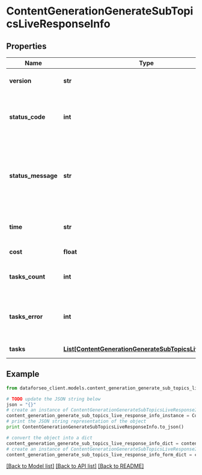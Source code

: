 # ContentGenerationGenerateSubTopicsLiveResponseInfo


## Properties

Name | Type | Description | Notes
------------ | ------------- | ------------- | -------------
**version** | **str** | the current version of the API | [optional] 
**status_code** | **int** | general status code you can find the full list of the response codes here | [optional] 
**status_message** | **str** | general informational message you can find the full list of general informational messages here | [optional] 
**time** | **str** | total execution time, seconds | [optional] 
**cost** | **float** | total tasks cost, USD | [optional] 
**tasks_count** | **int** | the number of tasks in the tasks array | [optional] 
**tasks_error** | **int** | the number of tasks in the tasks array returned with an error | [optional] 
**tasks** | [**List[ContentGenerationGenerateSubTopicsLiveTaskInfo]**](ContentGenerationGenerateSubTopicsLiveTaskInfo.md) | array of tasks | [optional] 

## Example

```python
from dataforseo_client.models.content_generation_generate_sub_topics_live_response_info import ContentGenerationGenerateSubTopicsLiveResponseInfo

# TODO update the JSON string below
json = "{}"
# create an instance of ContentGenerationGenerateSubTopicsLiveResponseInfo from a JSON string
content_generation_generate_sub_topics_live_response_info_instance = ContentGenerationGenerateSubTopicsLiveResponseInfo.from_json(json)
# print the JSON string representation of the object
print ContentGenerationGenerateSubTopicsLiveResponseInfo.to_json()

# convert the object into a dict
content_generation_generate_sub_topics_live_response_info_dict = content_generation_generate_sub_topics_live_response_info_instance.to_dict()
# create an instance of ContentGenerationGenerateSubTopicsLiveResponseInfo from a dict
content_generation_generate_sub_topics_live_response_info_form_dict = content_generation_generate_sub_topics_live_response_info.from_dict(content_generation_generate_sub_topics_live_response_info_dict)
```
[[Back to Model list]](../README.md#documentation-for-models) [[Back to API list]](../README.md#documentation-for-api-endpoints) [[Back to README]](../README.md)


